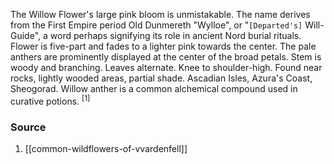 The Willow Flower's large pink bloom is unmistakable. The name derives from the First Empire period Old Dunmereth "Wylloe", or "`[Departed's]` Will-Guide", a word perhaps signifying its role in ancient Nord burial rituals. Flower is five-part and fades to a lighter pink towards the center. The pale anthers are prominently displayed at the center of the broad petals. Stem is woody and branching. Leaves alternate. Knee to shoulder-high. Found near rocks, lightly wooded areas, partial shade. Ascadian Isles, Azura's Coast, Sheogorad. Willow anther is a common alchemical compound used in curative potions. <sup>[1]</sup>
### Source
1. [[common-wildflowers-of-vvardenfell]]